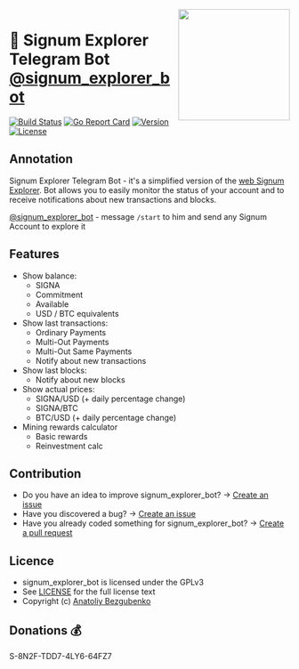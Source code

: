 <img align="right" src="https://github.com/xDWart/signum_explorer_bot/raw/master/assets/big_logo.png" height="200">

# 🚀 Signum Explorer Telegram Bot [@signum_explorer_bot](https://telegram.me/signum_explorer_bot)

[![Build Status](https://github.com/xDWart/signum_explorer_bot/workflows/Build/badge.svg)](https://github.com/xDWart/signum_explorer_bot/actions?query=workflow%3ABuild)
[![Go Report Card](https://goreportcard.com/badge/github.com/xDWart/signum_explorer_bot)](https://goreportcard.com/report/github.com/xDWart/signum_explorer_bot)
[![Version](https://img.shields.io/github/go-mod/go-version/xDWart/signum_explorer_bot)](go.mod)
[![License](https://img.shields.io/github/license/xDWart/signum_explorer_bot)](LICENSE)

## Annotation

Signum Explorer Telegram Bot - it's a simplified version of the [web Signum Explorer](https://explorer.signum.network). Bot allows you to easily monitor the status of your account and to receive notifications about new transactions and blocks.

[@signum_explorer_bot](https://t.me/signum_explorer_bot) - message `/start` to him and send any Signum Account to explore it

## Features

- Show balance:
  - SIGNA
  - Commitment
  - Available
  - USD / BTC equivalents
- Show last transactions:
  - Ordinary Payments
  - Multi-Out Payments
  - Multi-Out Same Payments
  - Notify about new transactions
- Show last blocks:
  - Notify about new blocks
- Show actual prices:
  - SIGNA/USD (+ daily percentage change)
  - SIGNA/BTC
  - BTC/USD (+ daily percentage change)
- Mining rewards calculator
  - Basic rewards
  - Reinvestment calc

## Contribution

- Do you have an idea to improve signum_explorer_bot? -> [Create an issue](https://github.com/xDWart/signum_explorer_bot/issues/new/choose)
- Have you discovered a bug? -> [Create an issue](https://github.com/xDWart/signum_explorer_bot/issues/new/choose)
- Have you already coded something for signum_explorer_bot? -> [Create a pull request](https://github.com/xDWart/signum_explorer_bot/compare)

## Licence

- signum_explorer_bot is licensed under the GPLv3
- See [LICENSE](LICENSE) for the full license text
- Copyright (c) [Anatoliy Bezgubenko](https://t.me/AnatoliyB)

## Donations 💰

S-8N2F-TDD7-4LY6-64FZ7
